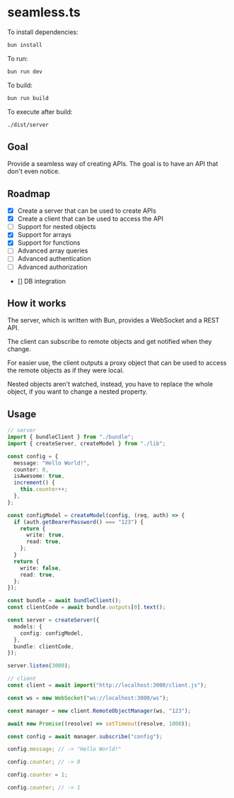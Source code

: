 # seamless.ts

To install dependencies:

```bash
bun install
```

To run:

```bash
bun run dev
```

To build:

```bash
bun run build
```

To execute after build:

```bash
./dist/server
```

## Goal

Provide a seamless way of creating APIs. The goal is to have an API that don't even notice.

## Roadmap

- [x] Create a server that can be used to create APIs
- [x] Create a client that can be used to access the API
- [ ] Support for nested objects
- [x] Support for arrays
- [x] Support for functions
- [ ] Advanced array queries
- [ ] Advanced authentication
- [ ] Advanced authorization
- [] DB integration

## How it works

The server, which is written with Bun, provides a WebSocket and a REST API.

The client can subscribe to remote objects and get notified when they change.

For easier use, the client outputs a proxy object that can be used to access the remote objects as if they were local.

Nested objects aren't watched, instead, you have to replace the whole object, if you want to change a nested property.

## Usage

```ts
// server
import { bundleClient } from "./bundle";
import { createServer, createModel } from "./lib";

const config = {
  message: "Hello World!",
  counter: 0,
  isAwesome: true,
  increment() {
    this.counter++;
  },
};

const configModel = createModel(config, (req, auth) => {
  if (auth.getBearerPassword() === "123") {
    return {
      write: true,
      read: true,
    };
  }
  return {
    write: false,
    read: true,
  };
});

const bundle = await bundleClient();
const clientCode = await bundle.outputs[0].text();

const server = createServer({
  models: {
    config: configModel,
  },
  bundle: clientCode,
});

server.listen(3000);
```

```ts
// client
const client = await import("http://localhost:3000/client.js");

const ws = new WebSocket("ws://localhost:3000/ws");

const manager = new client.RemoteObjectManager(ws, "123");

await new Promise((resolve) => setTimeout(resolve, 1000));

const config = await manager.subscribe("config");

config.message; // -> "Hello World!"

config.counter; // -> 0

config.counter = 1;

config.counter; // -> 1
```
